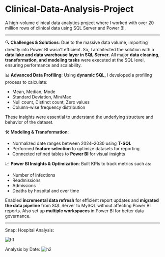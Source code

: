 # Clinical-Data-Analysis-Project
A high-volume clinical data analytics project where I worked with over 20 million rows of clinical data using SQL Server and Power BI.

---


🔍 **Challenges & Solutions**:
Due to the massive data volume, importing directly into Power BI wasn't efficient. So, I architected the solution with a **data lake and data warehouse layer in SQL Server**. All major **data cleaning, transformation, and modeling tasks** were executed at the SQL level, ensuring performance and scalability.

📊 **Advanced Data Profiling**:
Using **dynamic SQL**, I developed a profiling process to calculate:

* Mean, Median, Mode
* Standard Deviation, Min/Max
* Null count, Distinct count, Zero values
* Column-wise frequency distribution

These insights were essential to understand the underlying structure and behavior of the dataset.

🛠 **Modeling & Transformation**:

* Normalized date ranges between 2024–2030 using **T-SQL**
* Performed **feature selection** to optimize datasets for reporting
* Connected refined tables to **Power BI** for visual insights

📈 **Power BI Insights & Optimization**:
Built KPIs to track metrics such as:

* Number of infections
* Readmissions
* Admissions
* Deaths by hospital and over time

Enabled **incremental data refresh** for efficient report updates and **migrated the data pipeline** from SQL Server to MySQL without affecting Power BI reports. Also set up **multiple workspaces** in Power BI for better data governance.

---

Snap:
Hospital Analysis:

![h1](https://github.com/user-attachments/assets/5592a19f-2239-4617-863e-1130c3517926)

Analysis by Date:
![h2](https://github.com/user-attachments/assets/99f2b0fd-e7db-43b9-9bfe-4714c58e1093)



